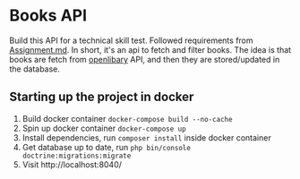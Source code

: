 # Books API

Build this API for a technical skill test. Followed requirements from [Assignment.md](./Assignment.md). In short, it's an api to fetch 
and filter books. The idea is that books are fetch from [openlibary](https://openlibrary.org/dev/docs/api/search) API,
and then they are stored/updated in the database. 


## Starting up the project in docker
1. Build docker container `docker-compose build --no-cache`
2. Spin up docker container `docker-compose up`
3. Install dependencies, run `composer install` inside docker container
4. Get database up to date, run `php bin/console doctrine:migrations:migrate`
5. Visit http://localhost:8040/